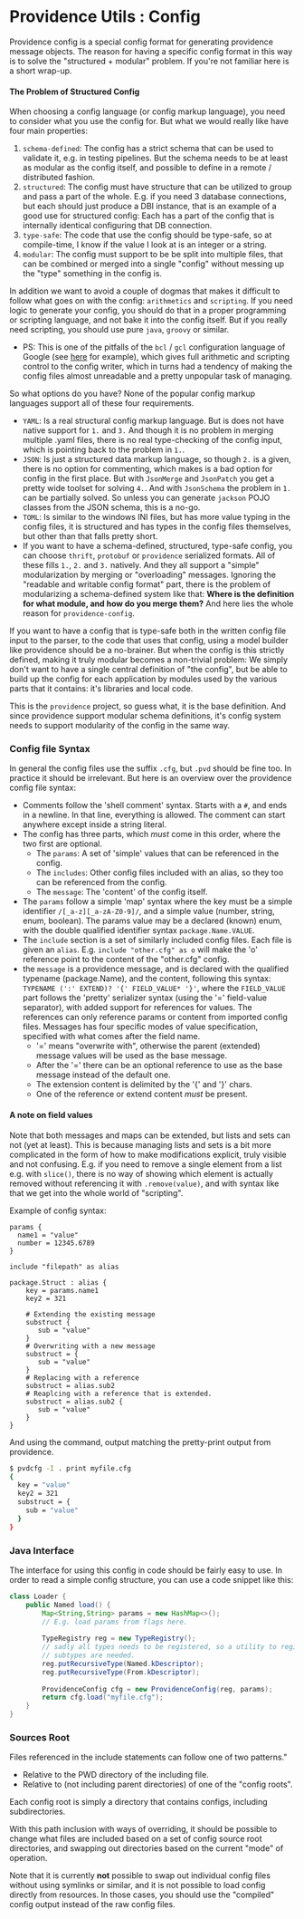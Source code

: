 Providence Utils : Config
=========================

Providence config is a special config format for generating
providence message objects. The reason for having a specific
config format in this way is to solve the "structured + modular"
problem. If you're not familiar here is a short wrap-up.

#### The Problem of Structured Config

When choosing a config language (or config markup language), you
need to consider what you use the config for. But what we would really
like have four main properties:

1. `schema-defined`: The config has a strict schema that can be used
   to validate it, e.g. in testing pipelines. But the schema needs to
   be at least as modular as the config itself, and possible to
   define in a remote / distributed fashion.
2. `structured`: The config must have structure that can be utilized to
   group and pass a part of the whole. E.g. if you need 3 database
   connections, but each should just produce a DBI instance, that is
   an example of a good use for structured config: Each has a part of
   the config that is internally identical configuring that DB connection.
3. `type-safe`: The code that use the config should be type-safe, so
   at compile-time, I know if the value I look at is an integer or a
   string.
4. `modular`: The config must support to be be split into multiple files,
   that can be combined or merged into a single "config" without messing up
   the "type" something in the config is.

In addition we want to avoid a couple of dogmas that makes it difficult to
follow what goes on with the config: `arithmetics` and `scripting`. If you
need logic to generate your config, you should do that in a proper programming
or scripting language, and not bake it into the config itself. But if you
really need scripting, you should use pure `java`, `groovy` or similar.

- PS: This is one of the pitfalls of the `bcl` / `gcl` configuration language
  of Google (see
  [here](http://alexandria.tue.nl/extra1/afstversl/wsk-i/bokharouss2008.pdf)
  for example), which gives full arithmetic and scripting control to the
  config writer, which in turns had a tendency of making the config files
  almost unreadable and a pretty unpopular task of managing.

So what options do you have? None of the popular config markup languages
support all of these four requirements.

- `YAML`: Is a real structural config markup language. But is does not
  have native support for `1.` and `3.` And though it is no problem in merging
  multiple .yaml files, there is no real type-checking of the config
  input, which is pointing back to the problem in `1.`.
- `JSON`: Is just a structured data markup language, so though `2.` is a given,
  there is no option for commenting, which makes is a bad option for config in the
  first place. But with `JsonMerge` and `JsonPatch` you get a pretty
  wide toolset for solving `4.`. And with `JsonSchema` the problem in `1.`
  can be partially solved. So unless you can generate `jackson` POJO classes
  from the JSON schema, this is a no-go.
- `TOML`: Is similar to the windows INI files, but has more value typing in
  the config files, it is structured and has types in the config files themselves,
  but other than that falls pretty short.
- If you want to have a schema-defined, structured, type-safe config, you can
  choose `thrift`, `protobuf` or `providence` serialized formats. All of these
  fills `1.`, `2.` and `3.` natively. And they all support a "simple" modularization
  by merging or "overloading" messages. Ignoring the "readable and writable config
  format" part, there is the problem of modularizing a schema-defined system like
  that: **Where is the definition for what module, and how do you merge them?**
  And here lies the whole reason for `providence-config`.

If you want to have a config that is type-safe both in the written config file
input to the parser, to the code that uses that config, using a model builder
like providence should be a no-brainer. But when the config is this strictly
defined, making it truly modular becomes a non-trivial problem: We simply don't
want to have a single central definition of "the config", but be able to
build up the config for each application by modules used by the various parts
that it contains: it's libraries and local code.

This is the `providence` project, so guess what, it is the base definition.
And since providence support modular schema definitions, it's config system
needs to support modularity of the config in the same way.

### Config file Syntax

In general the config files use the suffix `.cfg`, but `.pvd` should be fine
too. In practice it should be irrelevant. But here is an overview over the
providence config file syntax:

- Comments follow the 'shell comment' syntax. Starts with a
  `#`, and ends in a newline. In that line, everything is allowed.
  The comment can start anywhere except inside a string literal.
- The config has three parts, which _must_ come in this order,
  where the two first are optional.
    - The `params`: A set of 'simple' values that can be referenced
      in the config.
    - The `includes`: Other config files included with an alias, so
      they too can be referenced from the config.
    - The `message`: The 'content' of the config itself.
- The `params` follow a simple 'map' syntax where the key must be
  a simple identifier `/[_a-z][_a-zA-Z0-9]/`, and a simple value (number,
  string, enum, boolean). The params value may be a declared (known)
  enum, with the double qualified identifier syntax `package.Name.VALUE`.
- The `include` section is a set of similarly included config files.
  Each file is given an `alias`. E.g. `include "other.cfg" as o` will
  make the 'o' reference point to the content of the "other.cfg" config.
- the `message` is a providence message, and is declared with the
  qualified typename (package.Name), and the content, following this
  syntax: `TYPENAME (':' EXTEND)? '{' FIELD_VALUE* '}'`, where the
  `FIELD_VALUE` part follows the 'pretty' serializer syntax (using the '='
  field-value separator), with added support for references for values.
  The references can only reference params or content from imported
  config files. Messages has four specific modes of value specification,
  specified with what comes after the field name.
    - '=' means "overwrite with", otherwise the parent (extended) message
      values will be used as the base message.
    - After the '=' there can be an optional reference to use as the base
      message instead of the default one.
    - The extension content is delimited by the '{' and '}' chars.
    - One of the reference or extend content *must* be present.

#### A note on field values

Note that both messages and maps can be extended, but lists and sets can
not (yet at least). This is because managing lists and sets is a bit more
complicated in the form of how to make modifications explicit, truly visible
and not confusing. E.g. if you need to remove a single element from a list
e.g. with `slice()`, there is no way of showing which element is actually removed
without referencing it with `.remove(value)`, and with syntax like that we
get into the whole  world of "scripting".

Example of config syntax:

```
params {
  name1 = "value"
  number = 12345.6789
}

include "filepath" as alias

package.Struct : alias {
    key = params.name1
    key2 = 321

    # Extending the existing message
    substruct {
       sub = "value"
    }
    # Overwriting with a new message
    substruct = {
       sub = "value"
    }
    # Replacing with a reference
    substruct = alias.sub2
    # Reaplcing with a reference that is extended.
    substruct = alias.sub2 {
       sub = "value"
    }
}
```

And using the command, output matching the pretty-print output from
providence.

```sh
$ pvdcfg -I . print myfile.cfg
{
  key = "value"
  key2 = 321
  substruct = {
    sub = "value"
  }
}
```

### Java Interface

The interface for using this config in code should be fairly easy to use.
In order to read a simple config structure, you can use a code snippet like
this:

```java
class Loader {
    public Named load() {
        Map<String,String> params = new HashMap<>();
        // E.g. load params from flags here.
        
        TypeRegistry reg = new TypeRegistry();
        // sadly all types needs to be registered, so a utility to register all
        // subtypes are needed. 
        reg.putRecursiveType(Named.kDescriptor);
        reg.putRecursiveType(From.kDescriptor);
    
        ProvidenceConfig cfg = new ProvidenceConfig(reg, params);
        return cfg.load("myfile.cfg");
    }
}
```

### Sources Root

Files referenced in the include statements can follow one of two patterns."

- Relative to the PWD directory of the including file.
- Relative to (not including parent directories) of one of the "config roots".

Each config root is simply a directory that contains configs, including subdirectories.

With this path inclusion with ways of overriding, it should be possible to change
what files are included based on a set of config source root directories, and swapping
out directories based on the current "mode" of operation.

Note that it is currently **not** possible to swap out individual config files without
using symlinks or similar, and it is not possible to load config directly from resources.
In those cases, you should use the "compiled" config output instead of the raw config
files.
